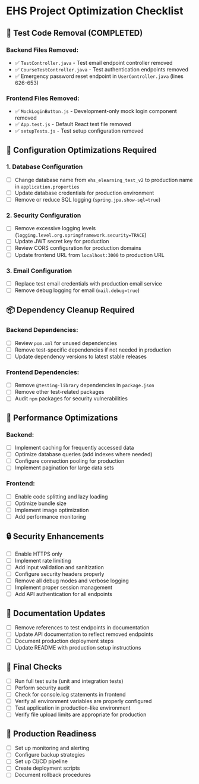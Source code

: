 # EHS Project Optimization Checklist

## 🧹 Test Code Removal (COMPLETED)

### Backend Files Removed:
- ✅ `TestController.java` - Test email endpoint controller removed
- ✅ `CourseTestController.java` - Test authentication endpoints removed
- ✅ Emergency password reset endpoint in `UserController.java` (lines 626-653)

### Frontend Files Removed:
- ✅ `MockLoginButton.js` - Development-only mock login component removed
- ✅ `App.test.js` - Default React test file removed
- ✅ `setupTests.js` - Test setup configuration removed

## 🔧 Configuration Optimizations Required

### 1. Database Configuration
- [ ] Change database name from `ehs_elearning_test_v2` to production name in `application.properties`
- [ ] Update database credentials for production environment
- [ ] Remove or reduce SQL logging (`spring.jpa.show-sql=true`)

### 2. Security Configuration
- [ ] Remove excessive logging levels (`logging.level.org.springframework.security=TRACE`)
- [ ] Update JWT secret key for production
- [ ] Review CORS configuration for production domains
- [ ] Update frontend URL from `localhost:3000` to production URL

### 3. Email Configuration
- [ ] Replace test email credentials with production email service
- [ ] Remove debug logging for email (`mail.debug=true`)

## 📦 Dependency Cleanup Required

### Backend Dependencies:
- [ ] Review `pom.xml` for unused dependencies
- [ ] Remove test-specific dependencies if not needed in production
- [ ] Update dependency versions to latest stable releases

### Frontend Dependencies:
- [ ] Remove `@testing-library` dependencies in `package.json`
- [ ] Remove other test-related packages
- [ ] Audit `npm` packages for security vulnerabilities

## 🚀 Performance Optimizations

### Backend:
- [ ] Implement caching for frequently accessed data
- [ ] Optimize database queries (add indexes where needed)
- [ ] Configure connection pooling for production
- [ ] Implement pagination for large data sets

### Frontend:
- [ ] Enable code splitting and lazy loading
- [ ] Optimize bundle size
- [ ] Implement image optimization
- [ ] Add performance monitoring

## 🔒 Security Enhancements

- [ ] Enable HTTPS only
- [ ] Implement rate limiting
- [ ] Add input validation and sanitization
- [ ] Configure security headers properly
- [ ] Remove all debug modes and verbose logging
- [ ] Implement proper session management
- [ ] Add API authentication for all endpoints

## 📝 Documentation Updates

- [ ] Remove references to test endpoints in documentation
- [ ] Update API documentation to reflect removed endpoints
- [ ] Document production deployment steps
- [ ] Update README with production setup instructions

## 🐛 Final Checks

- [ ] Run full test suite (unit and integration tests)
- [ ] Perform security audit
- [ ] Check for console.log statements in frontend
- [ ] Verify all environment variables are properly configured
- [ ] Test application in production-like environment
- [ ] Verify file upload limits are appropriate for production

## 🎯 Production Readiness

- [ ] Set up monitoring and alerting
- [ ] Configure backup strategies
- [ ] Set up CI/CD pipeline
- [ ] Create deployment scripts
- [ ] Document rollback procedures